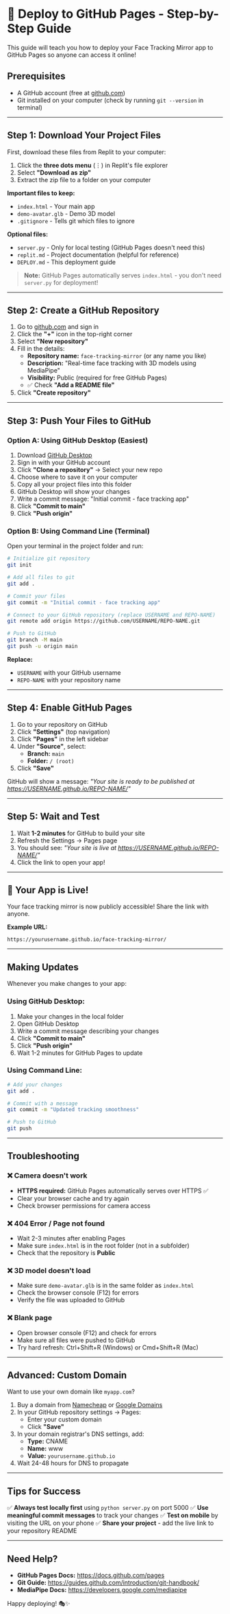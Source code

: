 # 🚀 Deploy to GitHub Pages - Step-by-Step Guide

This guide will teach you how to deploy your Face Tracking Mirror app to GitHub Pages so anyone can access it online!

## Prerequisites
- A GitHub account (free at [github.com](https://github.com))
- Git installed on your computer (check by running `git --version` in terminal)

---

## Step 1: Download Your Project Files

First, download these files from Replit to your computer:

1. Click the **three dots menu** (⋮) in Replit's file explorer
2. Select **"Download as zip"**
3. Extract the zip file to a folder on your computer

**Important files to keep:**
- `index.html` - Your main app
- `demo-avatar.glb` - Demo 3D model
- `.gitignore` - Tells git which files to ignore

**Optional files:**
- `server.py` - Only for local testing (GitHub Pages doesn't need this)
- `replit.md` - Project documentation (helpful for reference)
- `DEPLOY.md` - This deployment guide

> **Note:** GitHub Pages automatically serves `index.html` - you don't need `server.py` for deployment!

---

## Step 2: Create a GitHub Repository

1. Go to [github.com](https://github.com) and sign in
2. Click the **"+"** icon in the top-right corner
3. Select **"New repository"**
4. Fill in the details:
   - **Repository name:** `face-tracking-mirror` (or any name you like)
   - **Description:** "Real-time face tracking with 3D models using MediaPipe"
   - **Visibility:** Public (required for free GitHub Pages)
   - ✅ Check **"Add a README file"**
5. Click **"Create repository"**

---

## Step 3: Push Your Files to GitHub

### Option A: Using GitHub Desktop (Easiest)

1. Download [GitHub Desktop](https://desktop.github.com/)
2. Sign in with your GitHub account
3. Click **"Clone a repository"** → Select your new repo
4. Choose where to save it on your computer
5. Copy all your project files into this folder
6. GitHub Desktop will show your changes
7. Write a commit message: "Initial commit - face tracking app"
8. Click **"Commit to main"**
9. Click **"Push origin"**

### Option B: Using Command Line (Terminal)

Open your terminal in the project folder and run:

```bash
# Initialize git repository
git init

# Add all files to git
git add .

# Commit your files
git commit -m "Initial commit - face tracking app"

# Connect to your GitHub repository (replace USERNAME and REPO-NAME)
git remote add origin https://github.com/USERNAME/REPO-NAME.git

# Push to GitHub
git branch -M main
git push -u origin main
```

**Replace:**
- `USERNAME` with your GitHub username
- `REPO-NAME` with your repository name

---

## Step 4: Enable GitHub Pages

1. Go to your repository on GitHub
2. Click **"Settings"** (top navigation)
3. Click **"Pages"** in the left sidebar
4. Under **"Source"**, select:
   - **Branch:** `main`
   - **Folder:** `/ (root)`
5. Click **"Save"**

GitHub will show a message: *"Your site is ready to be published at https://USERNAME.github.io/REPO-NAME/"*

---

## Step 5: Wait and Test

1. Wait **1-2 minutes** for GitHub to build your site
2. Refresh the Settings → Pages page
3. You should see: *"Your site is live at https://USERNAME.github.io/REPO-NAME/"*
4. Click the link to open your app!

---

## 🎉 Your App is Live!

Your face tracking mirror is now publicly accessible! Share the link with anyone.

**Example URL:**
```
https://yourusername.github.io/face-tracking-mirror/
```

---

## Making Updates

Whenever you make changes to your app:

### Using GitHub Desktop:
1. Make your changes in the local folder
2. Open GitHub Desktop
3. Write a commit message describing your changes
4. Click **"Commit to main"**
5. Click **"Push origin"**
6. Wait 1-2 minutes for GitHub Pages to update

### Using Command Line:
```bash
# Add your changes
git add .

# Commit with a message
git commit -m "Updated tracking smoothness"

# Push to GitHub
git push
```

---

## Troubleshooting

### ❌ Camera doesn't work
- **HTTPS required:** GitHub Pages automatically serves over HTTPS ✅
- Clear your browser cache and try again
- Check browser permissions for camera access

### ❌ 404 Error / Page not found
- Wait 2-3 minutes after enabling Pages
- Make sure `index.html` is in the root folder (not in a subfolder)
- Check that the repository is **Public**

### ❌ 3D model doesn't load
- Make sure `demo-avatar.glb` is in the same folder as `index.html`
- Check the browser console (F12) for errors
- Verify the file was uploaded to GitHub

### ❌ Blank page
- Open browser console (F12) and check for errors
- Make sure all files were pushed to GitHub
- Try hard refresh: Ctrl+Shift+R (Windows) or Cmd+Shift+R (Mac)

---

## Advanced: Custom Domain

Want to use your own domain like `myapp.com`?

1. Buy a domain from [Namecheap](https://namecheap.com) or [Google Domains](https://domains.google)
2. In your GitHub repository settings → Pages:
   - Enter your custom domain
   - Click **"Save"**
3. In your domain registrar's DNS settings, add:
   - **Type:** CNAME
   - **Name:** www
   - **Value:** `yourusername.github.io`
4. Wait 24-48 hours for DNS to propagate

---

## Tips for Success

✅ **Always test locally first** using `python server.py` on port 5000
✅ **Use meaningful commit messages** to track your changes
✅ **Test on mobile** by visiting the URL on your phone
✅ **Share your project** - add the live link to your repository README

---

## Need Help?

- **GitHub Pages Docs:** https://docs.github.com/pages
- **Git Guide:** https://guides.github.com/introduction/git-handbook/
- **MediaPipe Docs:** https://developers.google.com/mediapipe

Happy deploying! 🎭✨
